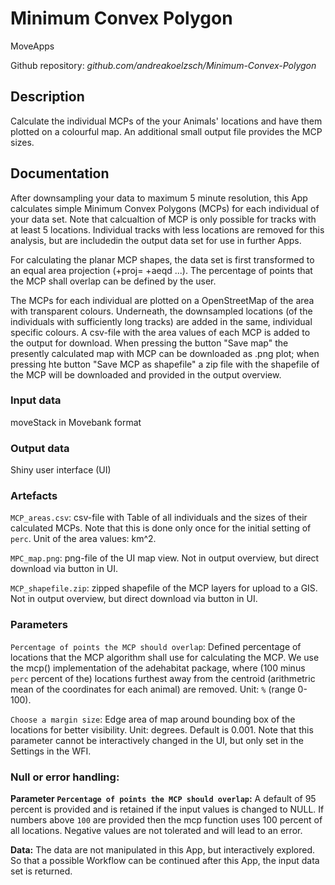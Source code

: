 # Minimum Convex Polygon

MoveApps

Github repository: *github.com/andreakoelzsch/Minimum-Convex-Polygon*


## Description
Calculate the individual MCPs of the your Animals' locations and have them plotted on a colourful map. An additional small output file provides the MCP sizes.

## Documentation
After downsampling your data to maximum 5 minute resolution, this App calculates simple Minimum Convex Polygons (MCPs) for each individual of your data set. Note that calcualtion of MCP is only possible for tracks with at least 5 locations. Individual tracks with less locations are removed for this analysis, but are includedin the output data set for use in further Apps.

For calculating the planar MCP shapes, the data set is first transformed to an equal area projection (+proj= +aeqd ...). The percentage of points that the MCP shall overlap can be defined by the user.

The MCPs for each individual are plotted on a OpenStreetMap of the area with transparent colours. Underneath, the downsampled locations (of the individuals with sufficiently long tracks) are added in the same, individual specific colours. A csv-file with the area values of each MCP is added to the output for download. When pressing the button "Save map" the presently calculated map with MCP can be downloaded as .png plot; when pressing hte button "Save MCP as shapefile" a zip file with the shapefile of the MCP will be downloaded and provided in the output overview.

### Input data
moveStack in Movebank format

### Output data
Shiny user interface (UI)

### Artefacts
`MCP_areas.csv`: csv-file with Table of all individuals and the sizes of their calculated MCPs. Note that this is done only once for the initial setting of `perc`. Unit of the area values: km^2.

`MPC_map.png`: png-file of the UI map view. Not in output overview, but direct download via button in UI.

`MCP_shapefile.zip`: zipped shapefile of the MCP layers for upload to a GIS. Not in output overview, but direct download via button in UI.

### Parameters 
`Percentage of points the MCP should overlap`: Defined percentage of locations that the MCP algorithm shall use for calculating the MCP. We use the mcp() implementation of the adehabitat package, where (100 minus `perc` percent of the) locations furthest away from the centroid (arithmetric mean of the coordinates for each animal) are removed. Unit: `%` (range 0-100).

`Choose a margin size`: Edge area of map around bounding box of the locations for better visibility. Unit: degrees. Default is 0.001. Note that this parameter cannot be interactively changed in the UI, but only set in the Settings in the WFI.

### Null or error handling:
**Parameter `Percentage of points the MCP should overlap`:** A default of 95 percent is provided and is retained if the input values is changed to NULL. If numbers above `100` are provided then the mcp function uses 100 percent of all locations. Negative values are not tolerated and will lead to an error.

**Data:** The data are not manipulated in this App, but interactively explored. So that a possible Workflow can be continued after this App, the input data set is returned.
